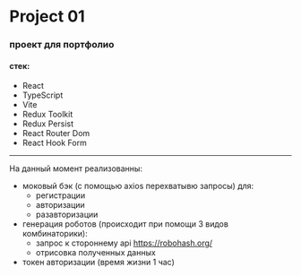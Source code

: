 # Project 01

### проект для портфолио

#### стек:

- React
- TypeScript
- Vite
- Redux Toolkit
- Redux Persist
- React Router Dom
- React Hook Form

---

На данный момент реализованны:

- моковый бэк (с помощью axios перехватывю запросы) для:
  - регистрации
  - авторизации
  - разавторизации
- генерация роботов (происходит при помощи 3 видов комбинаторики):
  - запрос к стороннему api https://robohash.org/
  - отрисовка полученных данных
- токен авторизации (время жизни 1 час)
